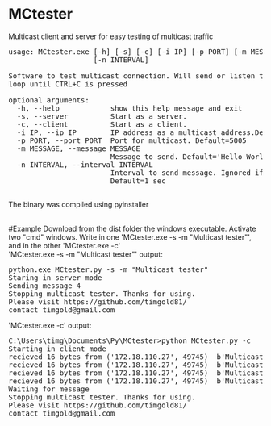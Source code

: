# MCtester
Multicast client and server for easy testing of multicast traffic
<pre>
usage: MCtester.exe [-h] [-s] [-c] [-i IP] [-p PORT] [-m MESSAGE]
                    [-n INTERVAL]

Software to test multicast connection. Will send or listen to message sent in
loop until CTRL+C is pressed

optional arguments:
  -h, --help            show this help message and exit
  -s, --server          Start as a server.
  -c, --client          Start as a client.
  -i IP, --ip IP        IP address as a multicast address.Default=239.254.0.1
  -p PORT, --port PORT  Port for multicast. Default=5005
  -m MESSAGE, --message MESSAGE
                        Message to send. Default='Hello World!'
  -n INTERVAL, --interval INTERVAL
                        Interval to send message. Ignored if run as a client.
                        Default=1 sec

</pre>

The binary was compiled using pyinstaller<BR><BR>

#Example
Download from the dist folder the windows executable. Activate two "cmd" windows. Write in one 'MCtester.exe -s -m "Multicast tester"', and in the other 'MCtester.exe -c'
<BR>
'MCtester.exe -s -m "Multicast tester"' output:
<pre>
python.exe MCtester.py -s -m "Multicast tester"
Staring in server mode
Sending message 4
Stopping multicast tester. Thanks for using.
Please visit https://github.com/timgold81/
contact timgold@gmail.com
</pre>
'MCtester.exe -c' output:
<pre>
C:\Users\timg\Documents\Py\MCtester>python MCtester.py -c
Starting in client mode
recieved 16 bytes from ('172.18.110.27', 49745)  b'Multicast tester'
recieved 16 bytes from ('172.18.110.27', 49745)  b'Multicast tester'
recieved 16 bytes from ('172.18.110.27', 49745)  b'Multicast tester'
recieved 16 bytes from ('172.18.110.27', 49745)  b'Multicast tester'
Waiting for message
Stopping multicast tester. Thanks for using.
Please visit https://github.com/timgold81/
contact timgold@gmail.com
</pre>